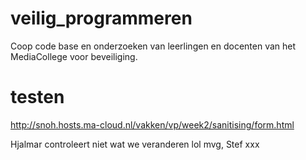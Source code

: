 # veilig_programmeren
Coop code base en onderzoeken van leerlingen en docenten van het MediaCollege voor beveiliging.


# testen
http://snoh.hosts.ma-cloud.nl/vakken/vp/week2/sanitising/form.html


Hjalmar controleert niet wat we veranderen lol mvg, Stef xxx

